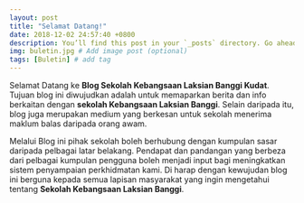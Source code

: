 ```yaml
---
layout: post
title: "Selamat Datang!"
date: 2018-12-02 24:57:40 +0800
description: You’ll find this post in your `_posts` directory. Go ahead and edit it and re-build the site to see your changes. # Add post description (optional)
img: buletin.jpg # Add image post (optional)
tags: [Buletin] # add tag
---
```


Selamat Datang ke **Blog Sekolah Kebangsaan Laksian Banggi Kudat**. Tujuan blog ini diwujudkan adalah untuk memaparkan berita dan info berkaitan dengan **sekolah Kebangsaan Laksian Banggi**. Selain daripada itu, blog juga merupakan medium yang berkesan untuk sekolah menerima maklum balas daripada orang awam. 

Melalui Blog ini pihak sekolah boleh berhubung dengan kumpulan sasar daripada pelbagai latar belakang. Pendapat dan pandangan yang berbeza dari pelbagai kumpulan pengguna boleh menjadi input bagi meningkatkan sistem penyampaian perkhidmatan kami. Di harap dengan kewujudan blog ini berguna kepada semua lapisan masyarakat yang ingin mengetahui tentang **Sekolah Kebangsaan Laksian Banggi**.

